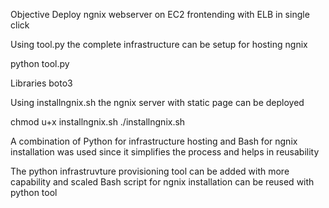 Objective Deploy ngnix webserver on EC2 frontending with ELB in single click

Using tool.py the complete infrastructure can be setup for hosting ngnix

python tool.py

Libraries
  boto3
  
Using installngnix.sh the ngnix server with static page can be deployed 

chmod u+x installngnix.sh
./installngnix.sh


A combination of Python for infrastructure hosting and Bash for ngnix installation was used since it simplifies the process and helps in reusability

The python infrastruvture provisioning  tool can be added with more capability and scaled
Bash script for ngnix installation can be reused with python tool
